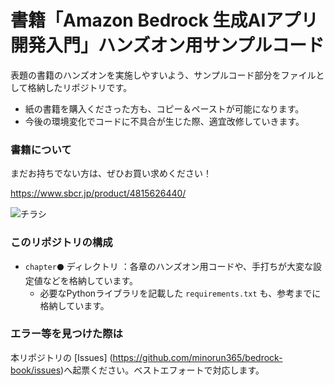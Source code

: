 # 書籍「Amazon Bedrock 生成AIアプリ開発入門」ハンズオン用サンプルコード

表題の書籍のハンズオンを実施しやすいよう、サンプルコード部分をファイルとして格納したリポジトリです。

- 紙の書籍を購入くださった方も、コピー＆ペーストが可能になります。
- 今後の環境変化でコードに不具合が生じた際、適宜改修していきます。


### 書籍について

まだお持ちでない方は、ぜひお買い求めください！

https://www.sbcr.jp/product/4815626440/

![チラシ](https://github.com/minorun365/bedrock-book/assets/74597894/6f862dd4-7eff-4eea-abba-9e0b411bdd8d)


### このリポジトリの構成

- `chapter⚫️` ディレクトリ ：各章のハンズオン用コードや、手打ちが大変な設定値などを格納しています。
  - 必要なPythonライブラリを記載した `requirements.txt` も、参考までに格納しています。

### エラー等を見つけた際は

本リポジトリの [Issues] (https://github.com/minorun365/bedrock-book/issues)へ起票ください。ベストエフォートで対応します。
